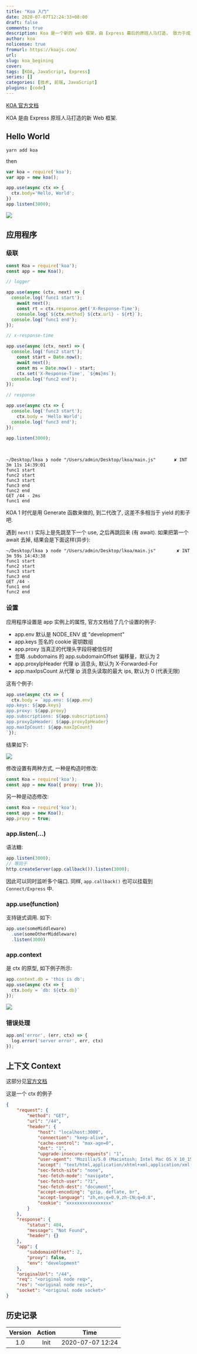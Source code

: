 ```yaml
---
title: "Koa 入门"
date: 2020-07-07T12:24:33+08:00
draft: false
comments: true
description: Koa 是一个新的 web 框架，由 Express 幕后的原班人马打造， 致力于成为 web 应用和 API 开发领域中的一个更小、更富有表现力、更健壮的基石。 通过利用 async 函数，Koa 帮你丢弃回调函数，并有力地增强错误处理。 Koa 并没有捆绑任何中间件， 而是提供了一套优雅的方法，帮助您快速而愉快地编写服务端应用程序。
author: koa
nolicense: true
fromurl: https://koajs.com/
url:
slug: koa_begining
cover:
tags: [KOA, JavaScript, Express]
series: []
categories: [技术, 前端, JavaScript]
plugins: [code]
---
```


[KOA 官方文档](https://koa.bootcss.com/)

KOA 是由 Express 原班人马打造的新 Web 框架. 

## Hello World

```shell
yarn add koa
```

then

```JavaScript
var koa = require('koa');
var app = new koa();

app.use(async ctx => {
  ctx.body='Hello, World';
})
app.listen(3000);
```

![](../img/2020/07/07141451.png)

## 应用程序

### 级联

```JavaScript
const Koa = require('koa');
const app = new Koa();

// logger

app.use(async (ctx, next) => {
  console.log('func1 start');
    await next();
    const rt = ctx.response.get('X-Response-Time');
    console.log(`${ctx.method} ${ctx.url} - ${rt}`);
  console.log('func1 end');
});

// x-response-time

app.use(async (ctx, next) => {
  console.log('func2 start');
    const start = Date.now();
    await next();
    const ms = Date.now() - start;
    ctx.set('X-Response-Time', `${ms}ms`);
  console.log('func2 end');
});

// response

app.use(async ctx => {
  console.log('func3 start');
    ctx.body = 'Hello World';
  console.log('func3 end');
});

app.listen(3000);
```

&nbsp;

```shell
~/Desktop/lkoa ❯ node "/Users/admin/Desktop/lkoa/main.js"       ✘ INT 3m 11s 14:39:01
func1 start
func2 start
func3 start
func3 end
func2 end
GET /44 - 2ms
func1 end
```


KOA 1 时代是用 Generate 函数来做的, 到二代改了, 这差不多相当于 yield 的影子吧.

遇到 `next()` 实际上是先跳至下一个 use, 之后再跳回来 (有 await). 如果把第一个 await 去掉, 结果会是下面这样(异步):

```shell
~/Desktop/lkoa ❯ node "/Users/admin/Desktop/lkoa/main.js"        ✘ INT 3m 59s 14:43:38
func1 start
func2 start
func3 start
func3 end
GET /44 - 
func1 end
func2 end
```


### 设置

应用程序设置是 app 实例上的属性, 官方文档给了几个设置的例子:
 
* app.env 默认是 NODE_ENV 或 "development" 
* app.keys 签名的 cookie 密钥数组 
* app.proxy 当真正的代理头字段将被信任时 
* 忽略 .subdomains 的 app.subdomainOffset 偏移量，默认为 2 
* app.proxyIpHeader 代理 ip 消息头, 默认为 X-Forwarded-For 
* app.maxIpsCount 从代理 ip 消息头读取的最大 ips, 默认为 0 (代表无限)

这有个例子:

```javascript
app.use(async ctx => {
  ctx.body = `app.env: ${app.env}
app.keys: ${app.keys}
app.proxy: ${app.proxy}
app.subscriptions: ${app.subscriptions}
app.proxyIpHeader: ${app.proxyIpHeader}
app.maxIpCount: ${app.maxIpCount}
`});
```

结果如下:

![](../img/2020/07/07152111.png)


修改设置有两种方式, 一种是构造时修改:

```js
const Koa = require('koa');
const app = new Koa({ proxy: true });
```

另一种是动态修改:

```js
const Koa = require('koa');
const app = new Koa();
app.proxy = true;
```

### app.listen(...)

语法糖: 

```js
app.listen(3000);
// 等同于
http.createServer(app.callback()).listen(3000);
```

因此可以同时监听多个端口. 同样, `app.callback()` 也可以挂载到 `Connect/Express` 中.

### app.use(function)

支持链式调用. 如下:

```js
app.use(someMiddleware)
  .use(someOtherMiddleware)
  .listen(3000)
```

### app.context

是 ctx 的原型, 如下例子所示:

```js
app.context.db = 'this is db';
app.use(async ctx => {
  ctx.body = `db: ${ctx.db}`
});
```

![](../img/2020/07/07154441.png)


### 错误处理

```js
app.on('error', (err, ctx) => {
  log.error('server error', err, ctx)
});
```

## 上下文 Context 

这部分见[官方文档](https://koa.bootcss.com/#-context-)

这是一个 ctx 的例子

```json
{
    "request": {
        "method": "GET",
        "url": "/44",
        "header": {
            "host": "localhost:3000",
            "connection": "keep-alive",
            "cache-control": "max-age=0",
            "dnt": "1",
            "upgrade-insecure-requests": "1",
            "user-agent": "Mozilla/5.0 (Macintosh; Intel Mac OS X 10_15_5) AppleWebKit/537.36 (KHTML, like Gecko) Chrome/83.0.4103.116 Safari/537.36",
            "accept": "text/html,application/xhtml+xml,application/xml;q=0.9,image/webp,image/apng,*/*;q=0.8,application/signed-exchange;v=b3;q=0.9",
            "sec-fetch-site": "none",
            "sec-fetch-mode": "navigate",
            "sec-fetch-user": "?1",
            "sec-fetch-dest": "document",
            "accept-encoding": "gzip, deflate, br",
            "accept-language": "zh,en;q=0.9,zh-CN;q=0.8",
            "cookie": "xxxxxxxxxxxxxxxxx"
        }
    },
    "response": {
        "status": 404,
        "message": "Not Found",
        "header": {}
    },
    "app": {
        "subdomainOffset": 2,
        "proxy": false,
        "env": "development"
    },
    "originalUrl": "/44",
    "req": "<original node req>",
    "res": "<original node res>",
    "socket": "<original node socket>"
}
```


## 历史记录

|Version|Action|Time|
|:-------:|:--------:|:-----------:|
|1.0|Init|2020-07-07 12:24|